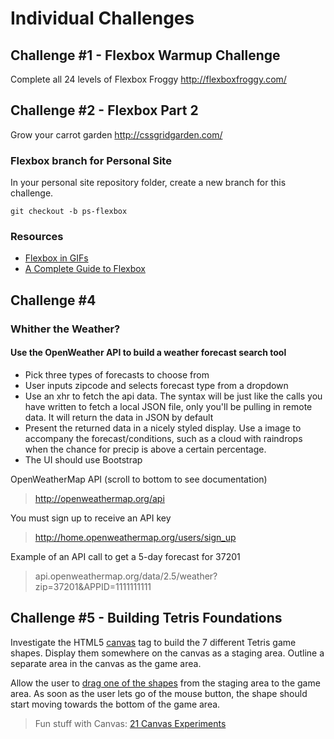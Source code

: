 # Individual Challenges

## Challenge \#1 - Flexbox Warmup Challenge

Complete all 24 levels of Flexbox Froggy http://flexboxfroggy.com/


## Challenge \#2 - Flexbox Part 2

Grow your carrot garden http://cssgridgarden.com/

### Flexbox branch for Personal Site

In your personal site repository folder, create a new branch for this challenge.

`git checkout -b ps-flexbox`

### Resources

* [Flexbox in GIFs](https://medium.freecodecamp.com/an-animated-guide-to-flexbox-d280cf6afc35#.8ekxunyxu)
* [A Complete Guide to Flexbox](https://css-tricks.com/snippets/css/a-guide-to-flexbox/)


## Challenge \#4

### Whither the Weather?

#### Use the OpenWeather API to build a weather forecast search tool

* Pick three types of forecasts to choose from
* User inputs zipcode and selects forecast type from a dropdown
* Use an xhr to fetch the api data. The syntax will be just like the calls you
  have written to fetch a local JSON file, only you'll be pulling in remote
  data. It will return the data in JSON by default
* Present the returned data in a nicely styled display. Use a image to accompany
  the forecast/conditions, such as a cloud with raindrops when the chance for
  precip is above a certain percentage.
* The UI should use Bootstrap

OpenWeatherMap API (scroll to bottom to see documentation)

> http://openweathermap.org/api

You must sign up to receive an API key

> http://home.openweathermap.org/users/sign_up

Example of an API call to get a 5-day forecast for 37201

> api.openweathermap.org/data/2.5/weather?zip=37201&APPID=1111111111


## Challenge \#5 - Building Tetris Foundations

Investigate the HTML5 [canvas](http://www.html5canvastutorials.com/) tag to
build the 7 different Tetris game shapes. Display them somewhere on the canvas
as a staging area. Outline a separate area in the canvas as the game area.

Allow the user to
[drag one of the shapes](https://jsfiddle.net/davidbarszczak/EnZEa/) from the
staging area to the game area. As soon as the user lets go of the mouse button,
the shape should start moving towards the bottom of the game area.

> Fun stuff with Canvas:
> [21 Canvas Experiments](http://code.tutsplus.com/articles/21-ridiculously-impressive-html5-canvas-experiments--net-14210)

